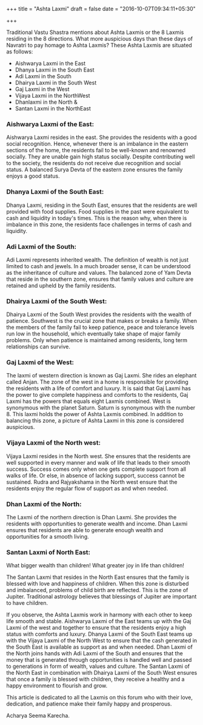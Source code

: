 +++
title = "Ashta Laxmi"
draft = false
date = "2016-10-07T09:34:11+05:30"

+++

Traditional Vastu Shastra mentions about Ashta Laxmis or the 8 Laxmis residing in the 8 directions. What more auspicious days than these days of Navratri to pay homage to Ashta Laxmis? These Ashta Laxmis are situated as follows:

- Aishwarya Laxmi in the East
- Dhanya Laxmi in the South East
- Adi Laxmi in the South 
- Dhairya Laxmi in the South West
- Gaj Laxmi in the West
- Vijaya Laxmi in the NorthWest
- Dhanlaxmi in the North &
- Santan Laxmi in the NorthEast

### Aishwarya Laxmi of the East:

Aishwarya Laxmi resides in the east. She provides the residents with a good social recognition. Hence, whenever there is an imbalance in the eastern sections of the home, the residents fail to be well-known and renowned socially. They are unable gain high status socially. Despite contributing well to the society, the residents do not receive due recognition and social status. A balanced Surya Devta of the eastern zone ensures the family enjoys a good status.

### Dhanya Laxmi of the South East:

Dhanya Laxmi, residing in the South East, ensures that the residents are well provided with food supplies. Food supplies in the past were equivalent to cash and liquidity in today's times. This is the reason why, when there is imbalance in this zone, the residents face challenges in terms of cash and liquidity.

### Adi Laxmi of the South:

Adi Laxmi represents inherited wealth. The definition of wealth is not just limited to cash and jewels. In a much broader sense, it can be understood as the inheritance of culture and values. The balanced zone of Yam Devta that reside in the southern zone, ensures that family values and culture are retained and upheld by the family residents.

### Dhairya Laxmi of the South West:

Dhairya Laxmi of the South West provides the residents with the wealth of patience. Southwest is the crucial zone that makes or breaks a family. When the members of the family fail to keep patience, peace and tolerance levels run low in the household, which eventually take shape of major family problems. Only when patience is maintained among residents, long term relationships can survive.

### Gaj Laxmi of the West:

The laxmi of western direction is known as Gaj Laxmi. She rides an elephant called Anjan. The zone of the west in a home is responsible for providing the residents with a life of comfort and luxury. It is said that Gaj Laxmi has the power to give complete happiness and comforts to the residents, Gaj Laxmi has the powers that equals eight Laxmis combined. West is synonymous with the planet Saturn. Saturn is synonymous with the number 8. This laxmi holds the power of Ashta Laxmis combined. In addition to balancing this zone, a picture of Ashta Laxmi in this zone is considered auspicious.

### Vijaya Laxmi of the North west:

Vijaya Laxmi resides in the North west. She ensures that the residents are well supported in every manner and walk of life that leads to their smooth success. Success comes only when one gets complete support from all walks of life. Or else, in absence of lacking support, success cannot be sustained. Rudra and Rajyakshama in the North west ensure that the residents enjoy the regular flow of support as and when needed.

### Dhan Laxmi of the North:

The Laxmi of the northern direction is Dhan Laxmi. She provides the residents with opportunities to generate wealth and income. Dhan Laxmi ensures that residents are able to generate enough wealth and opportunities for a smooth living.

### Santan Laxmi of North East:

What bigger wealth than children! What greater joy in life than children!

The Santan Laxmi that resides in the North East ensures that the family is blessed with love and happiness of children. When this zone is disturbed and imbalanced, problems of child birth are reflected. This is the zone of Jupiter. Traditional astrology believes that blessings of Jupiter are important to have children.

If you observe, the Ashta Laxmis work in harmony with each other to keep life smooth and stable. Aishwarya Laxmi of the East teams up with the Gaj Laxmi of the west and together to ensure that the residents enjoy a high status with comforts and luxury. Dhanya Laxmi of the South East teams up with the Vijaya Laxmi of the North West to ensure that the cash generated in the South East is available as support as and when needed. Dhan Laxmi of the North joins hands with Adi Laxmi of the South and ensures that the money that is generated through opportunities is handled well and passed to generations in form of wealth, values and culture. The Santan Laxmi of the North East in combination with Dhairya Laxmi of the South West ensures that once a family is blessed with children, they receive a healthy and a happy environment to flourish and grow.

This article is dedicated to all the Laxmis on this forum who with their love, dedication, and patience make their family happy and prosperous.

Acharya Seema Karecha.
